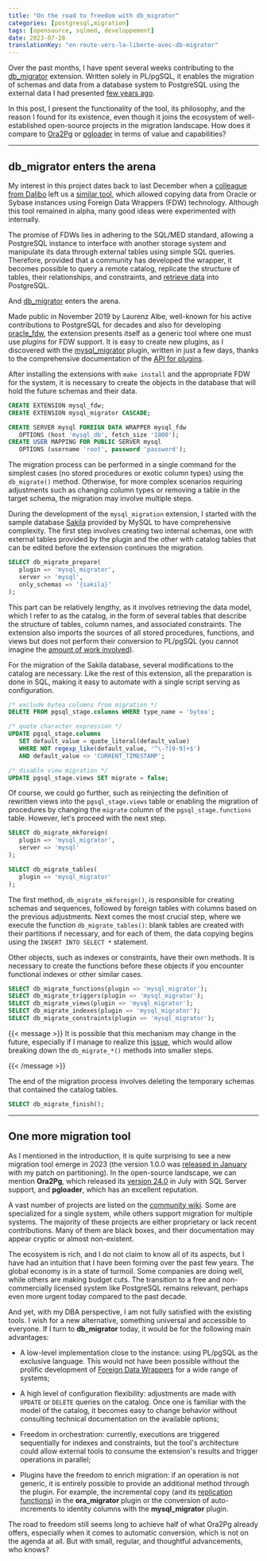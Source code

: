 ```yaml
---
title: "On the road to freedom with db_migrator"
categories: [postgresql,migration]
tags: [opensource, sqlmed, developpement]
date: 2023-07-28
translationKey: "en-route-vers-la-liberte-avec-db-migrator"
---
```


Over the past months, I have spent several weeks contributing to the
[db_migrator] extension. Written solely in PL/pgSQL, it enables the migration of
schemas and data from a database system to PostgreSQL using the external data I
had presented [few years ago][1].

[db_migrator]: https://github.com/cybertec-postgresql/db_migrator
[1]: https://fljd-in.translate.goog/2021/07/16/parlons-un-peu-des-donnees-externes/?_x_tr_sl=fr&_x_tr_tl=en&_x_tr_hl=fr&_x_tr_pto=wapp

In this post, I present the functionality of the tool, its philosophy, and
the reason I found for its existence, even though it joins the ecosystem of
well-established open-source projects in the migration landscape. How does it
compare to [Ora2Pg] or [pgloader] in terms of value and capabilities?

[Ora2Pg]: https://ora2pg.darold.net/
[pgloader]: https://pgloader.io/

<!--more-->

---

## db_migrator enters the arena

My interest in this project dates back to last December when a [colleague from
Dalibo][2] left us a [similar tool][3], which allowed copying data from Oracle
or Sybase instances using Foreign Data Wrappers (FDW) technology. Although this
tool remained in alpha, many good ideas were experimented with internally.

[2]: https://blog-dalibo-com.translate.goog/2022/12/21/depart_philippe.html?_x_tr_sl=fr&_x_tr_tl=en&_x_tr_hl=fr&_x_tr_pto=wapp
[3]: https://github.com/dalibo/data2pg

The promise of FDWs lies in adhering to the SQL/MED standard, allowing a
PostgreSQL instance to interface with another storage system and manipulate its
data through external tables using simple SQL queries. Therefore, provided that
a community has developed the wrapper, it becomes possible to query a remote
catalog, replicate the structure of tables, their relationships, and
constraints, and [retrieve data][4] into PostgreSQL.

[4]: https://fljd-in.translate.goog/2021/12/06/migrer-vers-postgresql/?_x_tr_sl=en&_x_tr_tl=fr&_x_tr_hl=fr&_x_tr_pto=wapp

And [db_migrator] enters the arena.

Made public in November 2019 by Laurenz Albe, well-known for his active
contributions to PostgreSQL for decades and also for developing [oracle_fdw],
the extension presents itself as a generic tool where one must use _plugins_ for
FDW support. It is easy to create new plugins, as I discovered with the
[mysql_migrator] plugin, written in just a few days, thanks to the comprehensive
documentation of the [API for plugins][5].

[oracle_fdw]: https://github.com/laurenz/oracle_fdw
[mysql_migrator]: https://github.com/fljdin/mysql_migrator
[5]: https://github.com/cybertec-postgresql/db_migrator#plugin-api

After installing the extensions with `make install` and the appropriate FDW for
the system, it is necessary to create the objects in the database that will hold
the future schemas and their data.

```sql
CREATE EXTENSION mysql_fdw;
CREATE EXTENSION mysql_migrator CASCADE;

CREATE SERVER mysql FOREIGN DATA WRAPPER mysql_fdw
   OPTIONS (host 'mysql_db', fetch_size '1000');
CREATE USER MAPPING FOR PUBLIC SERVER mysql
   OPTIONS (username 'root', password 'password');
```

The migration process can be performed in a single command for the simplest
cases (no stored procedures or exotic column types) using the `db_migrate()`
method. Otherwise, for more complex scenarios requiring adjustments such as
changing column types or removing a table in the target schema, the migration
may involve multiple steps.

During the development of the `mysql_migration` extension, I started with the
sample database [Sakila][6] provided by MySQL to have comprehensive complexity.
The first step involves creating two internal schemas, one with external tables
provided by the plugin and the other with catalog tables that can be edited
before the extension continues the migration.

[6]: https://dev.mysql.com/doc/sakila/en/

```sql
SELECT db_migrate_prepare(
   plugin => 'mysql_migrator',
   server => 'mysql',
   only_schemas => '{sakila}'
);
```

This part can be relatively lengthy, as it involves retrieving the data model,
which I refer to as the catalog, in the form of several tables that describe the
structure of tables, column names, and associated constraints. The extension
also imports the sources of all stored procedures, functions, and views but does
not perform their conversion to PL/pgSQL (you cannot imagine the [amount of work
involved][7]).

[7]: https://blog-dalibo-com.translate.goog/2020/12/21/migration_oracle_vers_postgresql.html?_x_tr_sl=fr&_x_tr_tl=en&_x_tr_hl=fr&_x_tr_pto=wapp

For the migration of the Sakila database, several modifications to the catalog
are necessary. Like the rest of this extension, all the preparation is done in
SQL, making it easy to automate with a single script serving as configuration.

```sql
/* exclude bytea columns from migration */
DELETE FROM pgsql_stage.columns WHERE type_name = 'bytea';

/* quote character expression */
UPDATE pgsql_stage.columns
   SET default_value = quote_literal(default_value)
   WHERE NOT regexp_like(default_value, '^\-?[0-9]+$')
   AND default_value <> 'CURRENT_TIMESTAMP';

/* disable view migration */
UPDATE pgsql_stage.views SET migrate = false;
```

Of course, we could go further, such as reinjecting the definition of rewritten
views into the `pgsql_stage.views` table or enabling the migration of procedures
by changing the `migrate` column of the `pgsql_stage.functions` table. However,
let's proceed with the next step.

```sql
SELECT db_migrate_mkforeign(
   plugin => 'mysql_migrator',
   server => 'mysql'
);

SELECT db_migrate_tables(
   plugin => 'mysql_migrator'
);
```

The first method, `db_migrate_mkforeign()`, is responsible for creating schemas
and sequences, followed by foreign tables with columns based on the previous
adjustments. Next comes the most crucial step, where we execute the function
`db_migrate_tables()`: blank tables are created with their partitions if
necessary, and for each of them, the data copying begins using the `INSERT INTO
SELECT *` statement.

Other objects, such as indexes or constraints, have their own methods. It is
necessary to create the functions before these objects if you encounter
functional indexes or other similar cases.

```sql
SELECT db_migrate_functions(plugin => 'mysql_migrator');
SELECT db_migrate_triggers(plugin => 'mysql_migrator');
SELECT db_migrate_views(plugin => 'mysql_migrator');
SELECT db_migrate_indexes(plugin => 'mysql_migrator');
SELECT db_migrate_constraints(plugin => 'mysql_migrator');
```

{{< message >}} 
It is possible that this mechanism may change in the future, especially if I
manage to realize this [issue][8], which would allow breaking down the
`db_migrate_*()` methods into smaller steps.

[8]: https://github.com/cybertec-postgresql/db_migrator/issues/26
{{< /message >}}

The end of the migration process involves deleting the temporary schemas that
contained the catalog tables.

```sql
SELECT db_migrate_finish();
```

---

## One more migration tool

As I mentioned in the introduction, it is quite surprising to see a new
migration tool emerge in 2023 (the version 1.0.0 was [released in January][9]
with my patch on partitioning). In the open-source landscape, we can mention
**Ora2Pg**, which released its [version 24.0][10] in July with SQL Server
support, and **pgloader**, which has an excellent reputation.

[9]: https://github.com/cybertec-postgresql/db_migrator/blob/master/CHANGELOG.md
[10]: https://github.com/darold/ora2pg/releases/tag/v24.0

A vast number of projects are listed on the [community wiki][11]. Some are
specialized for a single system, while others support migration for multiple
systems. The majority of these projects are either proprietary or lack recent
contributions. Many of them are black boxes, and their documentation may appear
cryptic or almost non-existent.

[11]: https://wiki.postgresql.org/wiki/Converting_from_other_Databases_to_PostgreSQL

The ecosystem is rich, and I do not claim to know all of its aspects, but I have
had an intuition that I have been forming over the past few years. The global
economy is in a state of turmoil. Some companies are doing well, while others
are making budget cuts. The transition to a free and non-commercially licensed
system like PostgreSQL remains relevant, perhaps even more urgent today compared
to the past decade.

And yet, with my DBA perspective, I am not fully satisfied with the existing
tools. I wish for a new alternative, something universal and accessible to
everyone. If I turn to **db_migrator** today, it would be for the following main
advantages:

* A low-level implementation close to the instance: using PL/pgSQL as the
  exclusive language. This would not have been possible without the prolific
  development of [Foreign Data Wrappers][12] for a wide range of systems;

* A high level of configuration flexibility: adjustments are made with `UPDATE`
  or `DELETE` queries on the catalog. Once one is familiar with the model of the
  catalog, it becomes easy to change behavior without consulting technical
  documentation on the available options;

* Freedom in orchestration: currently, executions are triggered sequentially for
  indexes and constraints, but the tool's architecture could allow external
  tools to consume the extension's results and trigger operations in parallel;

* Plugins have the freedom to enrich migration: if an operation is not generic,
  it is entirely possible to provide an additional method through the plugin.
  For example, the incremental copy (and its [replication functions][13]) in the
  **ora_migrator** plugin or the conversion of auto-increments to identity
  columns with the **mysql_migrator** plugin.

[12]: https://wiki.postgresql.org/wiki/Foreign_data_wrappers
[13]: https://github.com/cybertec-postgresql/ora_migrator#replication-functions

The road to freedom still seems long to achieve half of what Ora2Pg already
offers, especially when it comes to automatic conversion, which is not on the
agenda at all. But with small, regular, and thoughtful advancements, who knows?

